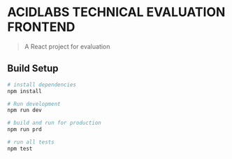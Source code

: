 # ACIDLABS TECHNICAL EVALUATION FRONTEND

>  A React project for evaluation
## Build Setup

``` bash
# install dependencies
npm install

# Run development
npm run dev

# build and run for production
npm run prd

# run all tests
npm test
```